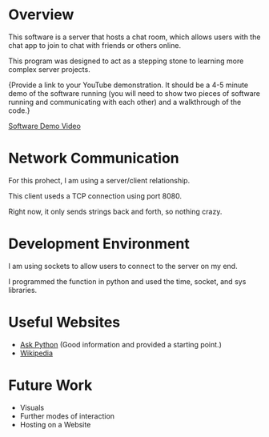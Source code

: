 # Overview

This software is a server that hosts a chat room, which allows users with the chat app to join to chat with friends or others online.

This program was designed to act as a stepping stone to learning more complex server projects.

{Provide a link to your YouTube demonstration.  It should be a 4-5 minute demo of the software running (you will need to show two pieces of software running and communicating with each other) and a walkthrough of the code.}

[Software Demo Video](http://youtube.link.goes.here)

# Network Communication

For this prohect, I am using a server/client relationship.

This client useds a TCP connection using port 8080.

Right now, it only sends strings back and forth, so nothing crazy.

# Development Environment

I am using sockets to allow users to connect to the server on my end.

I programmed the function in python and used the time, socket, and sys libraries.

# Useful Websites

* [Ask Python](hhttps://www.askpython.com/python/examples/create-chatroom-in-python) (Good information and provided a starting point.)
* [Wikipedia](https://en.wikipedia.org/wiki/Client–server_model)

# Future Work

* Visuals
* Further modes of interaction
* Hosting on a Website